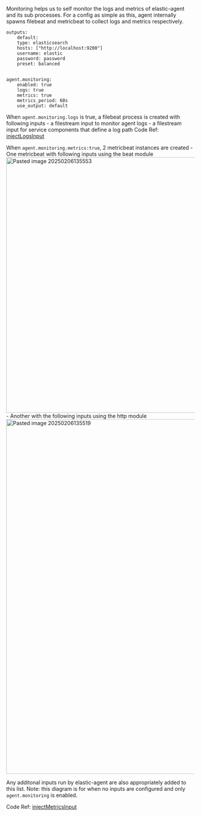 
Monitoring helps us to self monitor the logs and metrics of elastic-agent and its sub processes.
For a config as simple as this, agent internally spawns filebeat and metricbeat to collect logs and metrics respectively. 

```
outputs:
	default:
	type: elasticsearch
	hosts: ["http://localhost:9200"]
	username: elastic
	password: password
	preset: balanced


agent.monitoring:
	enabled: true
	logs: true
	metrics: true
	metrics_period: 60s
	use_output: default
```


When `agent.monitoring.logs` is true, a filebeat process is created with following inputs
	- a filestream input to monitor agent logs
	 - a filestream input for service components that define a log path
	   Code Ref: [injectLogsInput](https://github.com/khushijain21/elastic-agent/blob/main/internal/pkg/agent/application/monitoring/v1_monitor.go#L317)
	   
	   
When `agent.monitoring.metrics:true`,  2 metricbeat instances are created
	- One metricbeat with following inputs using the beat module
	  <img width="682" alt="Pasted image 20250206135553" src="https://github.com/user-attachments/assets/eaa4710a-de2e-47e8-906a-0644d5513af6" />
	- Another with the following inputs using the http module
	  <img width="947" alt="Pasted image 20250206135519" src="https://github.com/user-attachments/assets/ec744ebd-e5c5-482f-a0be-51c5f49cff99" />


Any additonal inputs run by elastic-agent are also appropriately added to this list. Note: this diagram is for when no inputs are configured and only `agent.monitoring` is enabled. 

Code Ref: [injectMetricsInput](https://github.com/khushijain21/elastic-agent/blob/main/internal/pkg/agent/application/monitoring/v1_monitor.go#L553)





